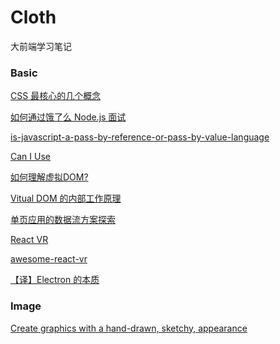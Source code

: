 Cloth
=======

大前端学习笔记

### Basic

[CSS 最核心的几个概念](http://geekplux.com/2014/04/25/several_core_concepts_of_css.html)

[如何通过饿了么 Node.js 面试](https://github.com/ElemeFE/node-interview)

[is-javascript-a-pass-by-reference-or-pass-by-value-language](http://stackoverflow.com/questions/518000/is-javascript-a-pass-by-reference-or-pass-by-value-language)

[Can I Use](http://caniuse.com/)

[如何理解虚拟DOM?](https://www.zhihu.com/question/29504639?sort=created)

[Vitual DOM 的内部工作原理](http://efe.baidu.com/blog/the-inner-workings-of-virtual-dom/)

[单页应用的数据流方案探索](https://zhuanlan.zhihu.com/p/26426054)

[React VR](https://facebook.github.io/react-vr/)

[awesome-react-vr](https://github.com/nikgraf/awesome-react-vr)

[【译】Electron 的本质](https://segmentfault.com/a/1190000007503495)

### Image

[Create graphics with a hand-drawn, sketchy, appearance](https://github.com/pshihn/rough)
